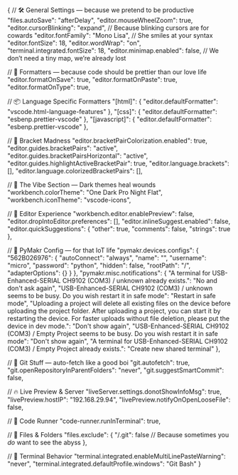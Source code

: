 {
  // 🛠️ General Settings — because we pretend to be productive
  "files.autoSave": "afterDelay",
  "editor.mouseWheelZoom": true,
  "editor.cursorBlinking": "expand", // Because blinking cursors are for cowards
  "editor.fontFamily": "Mono Lisa", // She smiles at your syntax
  "editor.fontSize": 18,
  "editor.wordWrap": "on",
  "terminal.integrated.fontSize": 18,
  "editor.minimap.enabled": false, // We don’t need a tiny map, we’re already lost

  // 💾 Formatters — because code should be prettier than our love life
  "editor.formatOnSave": true,
  "editor.formatOnPaste": true,
  "editor.formatOnType": true,

  // 📦 Language Specific Formatters
  "[html]": {
    "editor.defaultFormatter": "vscode.html-language-features"
  },
  "[css]": {
    "editor.defaultFormatter": "esbenp.prettier-vscode"
  },
  "[javascript]": {
    "editor.defaultFormatter": "esbenp.prettier-vscode"
  },

  // 🌈 Bracket Madness
  "editor.bracketPairColorization.enabled": true,
  "editor.guides.bracketPairs": "active",
  "editor.guides.bracketPairsHorizontal": "active",
  "editor.guides.highlightActiveBracketPair": true,
  "editor.language.brackets": [],
  "editor.language.colorizedBracketPairs": [],

  // 🎨 The Vibe Section — Dark themes heal wounds
  "workbench.colorTheme": "One Dark Pro Night Flat",
  "workbench.iconTheme": "vscode-icons",

  // 👀 Editor Experience
  "workbench.editor.enablePreview": false,
  "editor.dropIntoEditor.preferences": [],
  "editor.inlineSuggest.enabled": false,
  "editor.quickSuggestions": {
    "other": true,
    "comments": false,
    "strings": true
  },

  // 🐍 PyMakr Config — for that IoT life
  "pymakr.devices.configs": {
    "562B026976": {
      "autoConnect": "always",
      "name": "",
      "username": "micro",
      "password": "python",
      "hidden": false,
      "rootPath": "/",
      "adapterOptions": {}
    }
  },
  "pymakr.misc.notifications": {
    "A terminal for USB-Enhanced-SERIAL CH9102 (COM3) / unknown already exists.": "No and don't ask again",
    "USB-Enhanced-SERIAL CH9102 (COM3) / unknown seems to be busy. Do you wish restart it in safe mode": "Restart in safe mode",
    "Uploading a project will delete all existing files on the device before uploading the project folder. After uploading a project, you can start it by restarting the device. For faster uploads without file deletion, please put the device in dev mode.": "Don't show again",
    "USB-Enhanced-SERIAL CH9102 (COM3) / Empty Project seems to be busy. Do you wish restart it in safe mode": "Don't show again",
    "A terminal for USB-Enhanced-SERIAL CH9102 (COM3) / Empty Project already exists.": "Create new shared terminal"
  },

  // 🧠 Git Stuff — auto-fetch like a good boi
  "git.autofetch": true,
  "git.openRepositoryInParentFolders": "never",
  "git.suggestSmartCommit": false,

  // 🔥 Live Preview & Server
  "liveServer.settings.donotShowInfoMsg": true,
  "livePreview.hostIP": "192.168.29.94",
  "livePreview.notifyOnOpenLooseFile": false,

  // 🧪 Code Runner
  "code-runner.runInTerminal": true,

  // 🧹 Files & Folders
  "files.exclude": {
    "/.git": false // Because sometimes you *do* want to see the abyss
  },

  // 🧻 Terminal Behavior
  "terminal.integrated.enableMultiLinePasteWarning": "never",
  "terminal.integrated.defaultProfile.windows": "Git Bash"
}
